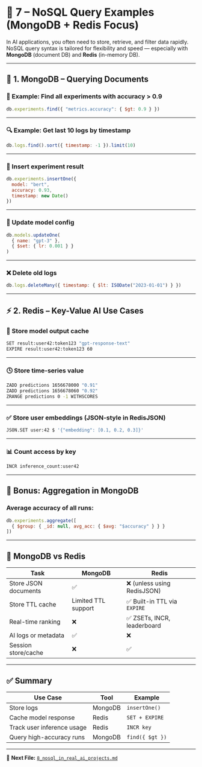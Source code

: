 # 🧾 7 – NoSQL Query Examples (MongoDB + Redis Focus)

In AI applications, you often need to store, retrieve, and filter data rapidly. NoSQL query syntax is tailored for flexibility and speed — especially with **MongoDB** (document DB) and **Redis** (in-memory DB).

---

## 📄 1. MongoDB – Querying Documents

### 🧪 Example: Find all experiments with accuracy > 0.9

```javascript
db.experiments.find({ "metrics.accuracy": { $gt: 0.9 } })
```

---

### 🔍 Example: Get last 10 logs by timestamp

```javascript
db.logs.find().sort({ timestamp: -1 }).limit(10)
```

---

### 🔧 Insert experiment result

```javascript
db.experiments.insertOne({
  model: "bert",
  accuracy: 0.93,
  timestamp: new Date()
})
```

---

### 🔄 Update model config

```javascript
db.models.updateOne(
  { name: "gpt-3" },
  { $set: { lr: 0.001 } }
)
```

---

### ❌ Delete old logs

```javascript
db.logs.deleteMany({ timestamp: { $lt: ISODate("2023-01-01") } })
```

---

## ⚡ 2. Redis – Key-Value AI Use Cases

### 🎯 Store model output cache

```bash
SET result:user42:token123 "gpt-response-text"
EXPIRE result:user42:token123 60
```

---

### 🕓 Store time-series value

```bash
ZADD predictions 1656678000 "0.91"
ZADD predictions 1656678060 "0.92"
ZRANGE predictions 0 -1 WITHSCORES
```

---

### ✅ Store user embeddings (JSON-style in RedisJSON)

```bash
JSON.SET user:42 $ '{"embedding": [0.1, 0.2, 0.3]}'
```

---

### 📊 Count access by key

```bash
INCR inference_count:user42
```

---

## 🔬 Bonus: Aggregation in MongoDB

### Average accuracy of all runs:

```javascript
db.experiments.aggregate([
  { $group: { _id: null, avg_acc: { $avg: "$accuracy" } } }
])
```

---

## 🔁 MongoDB vs Redis

| Task                        | MongoDB                        | Redis                          |
|-----------------------------|--------------------------------|--------------------------------|
| Store JSON documents        | ✅                              | ❌ (unless using RedisJSON)    |
| Store TTL cache             | Limited TTL support            | ✅ Built-in TTL via `EXPIRE`   |
| Real-time ranking           | ❌                             | ✅ ZSETs, INCR, leaderboard     |
| AI logs or metadata         | ✅                              | ❌                              |
| Session store/cache         | ❌                              | ✅                              |

---

## ✅ Summary

| Use Case                  | Tool           | Example         |
|---------------------------|----------------|-----------------|
| Store logs                | MongoDB        | `insertOne()`   |
| Cache model response      | Redis          | `SET + EXPIRE`  |
| Track user inference usage| Redis          | `INCR key`      |
| Query high-accuracy runs  | MongoDB        | `find({ $gt })` |

---

📁 **Next File:** [`8_nosql_in_real_ai_projects.md`](08_nosql_in_real_ai_projects.md)
```